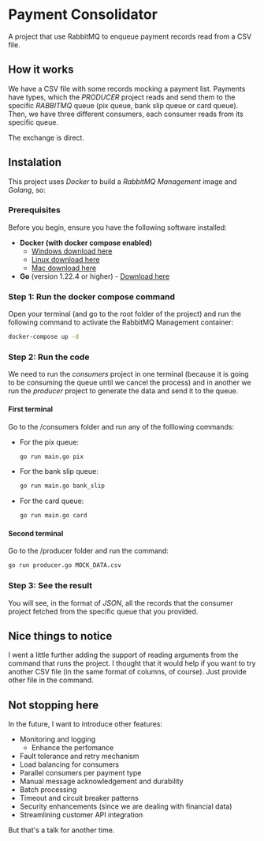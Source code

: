 # Payment Consolidator

A project that use RabbitMQ to enqueue payment records read from a CSV file.

## How it works

We have a CSV file with some records mocking a payment list. Payments have types, which the _PRODUCER_ project reads and send them to the specific _RABBITMQ_ queue (pix queue, bank slip queue or card queue). Then, we have three different consumers, each consumer reads from its specific queue.

The exchange is direct.

## Instalation

This project uses _Docker_ to build a _RabbitMQ Management_ image and _Golang_, so:

### Prerequisites

Before you begin, ensure you have the following software installed:

- **Docker (with docker compose enabled)**
  - [Windows download here](https://docs.docker.com/desktop/install/windows-install/)
  - [Linux download here](https://docs.docker.com/desktop/install/linux/)
  - [Mac download here](https://docs.docker.com/desktop/install/mac-install/)
- **Go** (version 1.22.4 or higher) - [Download here](https://go.dev/doc/install)

### Step 1: Run the docker compose command

Open your terminal (and go to the root folder of the project) and run the following command to activate the RabbitMQ Management container:

```bash
docker-compose up -d
```

### Step 2: Run the code

We need to run the _consumers_ project in one terminal (because it is going to be consuming the queue until we cancel the process) and in another we run the _producer_ project to generate the data and send it to the queue.

#### First terminal

Go to the /consumers folder and run any of the folllowing commands:

- For the pix queue:

  ```bash
  go run main.go pix
  ```

- For the bank slip queue:

  ```bash
  go run main.go bank_slip
  ```

- For the card queue:

  ```bash
  go run main.go card
  ```

#### Second terminal

Go to the /producer folder and run the command:

```bash
go run producer.go MOCK_DATA.csv
```

### Step 3: See the result

You will see, in the format of _JSON_, all the records that the consumer project fetched from the specific queue that you provided.

## Nice things to notice

I went a little further adding the support of reading arguments from the command that runs the project. I thought that it would help if you want to try another CSV file (in the same format of columns, of course). Just provide other file in the command.

## Not stopping here

In the future, I want to introduce other features:

- Monitoring and logging
  - Enhance the perfomance
- Fault tolerance and retry mechanism
- Load balancing for consumers
- Parallel consumers per payment type
- Manual message acknowledgement and durability
- Batch processing
- Timeout and circuit breaker patterns
- Security enhancements (since we are dealing with financial data)
- Streamlining customer API integration

But that's a talk for another time.

